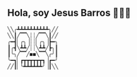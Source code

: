 ## Hola, soy Jesus Barros  👋🏾🐵
```
╲╲╭┻┻┻┻┻┻┻┻┻┻╮╱╱
╲╲┃╱▔▔╲┊┊╱▔▔╲┃╱╱
╭━┫▏╭╮▕┊┊▏╭╮▕┣━╮
┃╭┫╲┻┻╱┊┊╲┻┻╱┣╮┃
┃╰╮╱▔▔╱◼◼╲▔▔╲╭╯┃
╰━┓▏┏┳┳┳┳┳┳┓▕┏━╯
╱╱┃▏╰┻┻┻┻┻┻╯▕┃╲╲
```

<!--
### Hi there 👋
**barrosjss/barrosjss** is a ✨ _special_ ✨ repository because its `README.md` (this file) appears on your GitHub profile.

Here are some ideas to get you started:

- 🔭 I’m currently working on ...
- 🌱 I’m currently learning ...
- 👯 I’m looking to collaborate on ...
- 🤔 I’m looking for help with ...
- 💬 Ask me about ...
- 📫 How to reach me: ...
- 😄 Pronouns: ...
- ⚡ Fun fact: ...
-->
